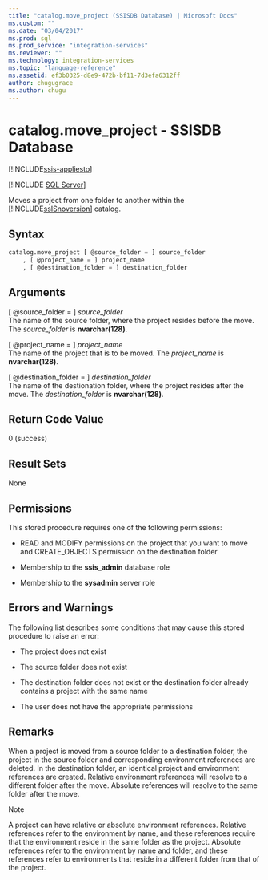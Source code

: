 ```yaml
---
title: "catalog.move_project (SSISDB Database) | Microsoft Docs"
ms.custom: ""
ms.date: "03/04/2017"
ms.prod: sql
ms.prod_service: "integration-services"
ms.reviewer: ""
ms.technology: integration-services
ms.topic: "language-reference"
ms.assetid: ef3b0325-d8e9-472b-bf11-7d3efa6312ff
author: chugugrace
ms.author: chugu
---
```

# catalog.move_project - SSISDB Database

[!INCLUDE[ssis-appliesto](../../includes/applies-to-version/sqlserver-ssis.md)]


[!INCLUDE [SQL Server](../../includes/applies-to-version/sqlserver.md)]

  Moves a project from one folder to another within the [!INCLUDE[ssISnoversion](../../includes/ssisnoversion-md.md)] catalog.  
  
## Syntax  
  
```sql  
catalog.move_project [ @source_folder = ] source_folder  
    , [ @project_name = ] project_name  
    , [ @destination_folder = ] destination_folder  
```  
  
## Arguments  
 [ @source_folder = ] *source_folder*  
 The name of the source folder, where the project resides before the move. The *source_folder* is **nvarchar(128)**.  
  
 [ @project_name = ] *project_name*  
 The name of the project that is to be moved. The *project_name* is **nvarchar(128)**.  
  
 [ @destination_folder = ] *destination_folder*  
 The name of the destionation folder, where the project resides after the move. The *destination_folder* is **nvarchar(128)**.  
  
## Return Code Value  
 0 (success)  
  
## Result Sets  
 None  
  
## Permissions  
 This stored procedure requires one of the following permissions:  
  
-   READ and MODIFY permissions on the project that you want to move and CREATE_OBJECTS permission on the destination folder  
  
-   Membership to the **ssis_admin** database role  
  
-   Membership to the **sysadmin** server role  
  
## Errors and Warnings  
 The following list describes some conditions that may cause this stored procedure to raise an error:  
  
-   The project does not exist  
  
-   The source folder does not exist  
  
-   The destination folder does not exist or the destination folder already contains a project with the same name  
  
-   The user does not have the appropriate permissions  
  
## Remarks  
 When a project is moved from a source folder to a destination folder, the project in the source folder and corresponding environment references are deleted. In the destination folder, an identical project and environment references are created. Relative environment references will resolve to a different folder after the move. Absolute references will resolve to the same folder after the move.  
  
> [!NOTE]  
>  A project can have relative or absolute environment references. Relative references refer to the environment by name, and these references require that the environment reside in the same folder as the project. Absolute references refer to the environment by name and folder, and these references refer to environments that reside in a different folder from that of the project.  
  
  
